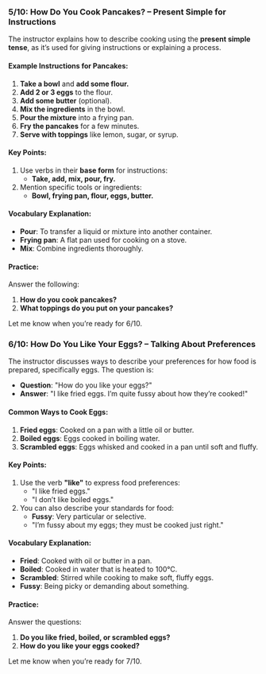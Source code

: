 ### 5/10: **How Do You Cook Pancakes? – Present Simple for Instructions**

The instructor explains how to describe cooking using the **present simple tense**, as it’s used for giving instructions or explaining a process.

#### Example Instructions for Pancakes:

1. **Take a bowl** and **add some flour.**
2. **Add 2 or 3 eggs** to the flour.
3. **Add some butter** (optional).
4. **Mix the ingredients** in the bowl.
5. **Pour the mixture** into a frying pan.
6. **Fry the pancakes** for a few minutes.
7. **Serve with toppings** like lemon, sugar, or syrup.

#### Key Points:

1. Use verbs in their **base form** for instructions:
    - **Take, add, mix, pour, fry.**
2. Mention specific tools or ingredients:
    - **Bowl, frying pan, flour, eggs, butter.**

#### Vocabulary Explanation:

- **Pour**: To transfer a liquid or mixture into another container.
- **Frying pan**: A flat pan used for cooking on a stove.
- **Mix**: Combine ingredients thoroughly.

#### Practice:

Answer the following:

1. **How do you cook pancakes?**
2. **What toppings do you put on your pancakes?**

Let me know when you’re ready for 6/10.

### 6/10: **How Do You Like Your Eggs? – Talking About Preferences**

The instructor discusses ways to describe your preferences for how food is prepared, specifically eggs. The question is:

- **Question**: "How do you like your eggs?"
- **Answer**: "I like fried eggs. I’m quite fussy about how they’re cooked!"

#### Common Ways to Cook Eggs:

1. **Fried eggs**: Cooked on a pan with a little oil or butter.
2. **Boiled eggs**: Eggs cooked in boiling water.
3. **Scrambled eggs**: Eggs whisked and cooked in a pan until soft and fluffy.

#### Key Points:

1. Use the verb **"like"** to express food preferences:
    - "I like fried eggs."
    - "I don’t like boiled eggs."
2. You can also describe your standards for food:
    - **Fussy**: Very particular or selective.
    - "I’m fussy about my eggs; they must be cooked just right."

#### Vocabulary Explanation:

- **Fried**: Cooked with oil or butter in a pan.
- **Boiled**: Cooked in water that is heated to 100°C.
- **Scrambled**: Stirred while cooking to make soft, fluffy eggs.
- **Fussy**: Being picky or demanding about something.

#### Practice:

Answer the questions:

1. **Do you like fried, boiled, or scrambled eggs?**
2. **How do you like your eggs cooked?**

Let me know when you’re ready for 7/10.